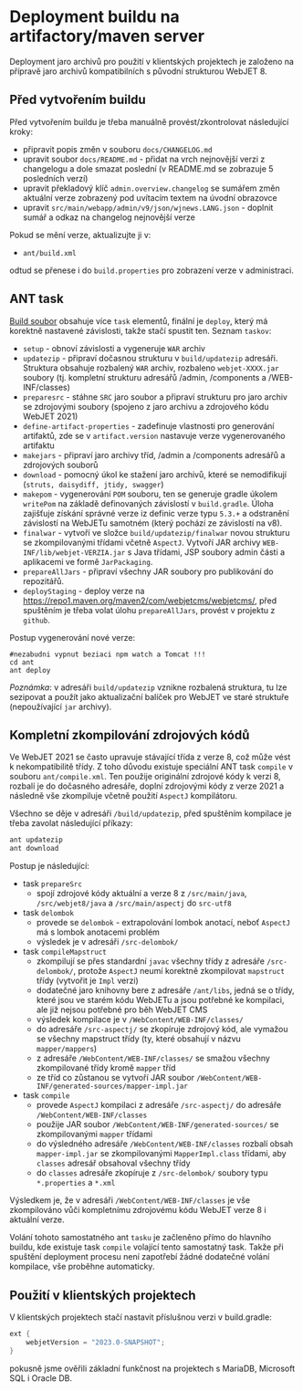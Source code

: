 # Deployment buildu na artifactory/maven server

Deployment jaro archivů pro použití v klientských projektech je založeno na přípravě jaro archivů kompatibilních s původní strukturou WebJET 8.

## Před vytvořením buildu

Před vytvořením buildu je třeba manuálně provést/zkontrolovat následující kroky:
- připravit popis změn v souboru `docs/CHANGELOG.md`
- upravit soubor `docs/README.md` - přidat na vrch nejnovější verzi z changelogu a dole smazat poslední (v README.md se zobrazuje 5 posledních verzí)
- upravit překladový klíč `admin.overview.changelog` se sumářem změn aktuální verze zobrazený pod uvítacím textem na úvodní obrazovce
- upravit `src/main/webapp/admin/v9/json/wjnews.LANG.json` - doplnit sumář a odkaz na changelog nejnovější verze

Pokud se mění verze, aktualizujte ji v:
- `ant/build.xml`

odtud se přenese i do `build.properties` pro zobrazení verze v administraci.

## ANT task

[Build soubor](../../../../ant/build.xml) obsahuje více `task` elementů, finální je `deploy`, který má korektně nastavené závislosti, takže stačí spustit ten. Seznam `taskov`:
- `setup` - obnoví závislosti a vygeneruje `WAR` archiv
- `updatezip` - připraví dočasnou strukturu v `build/updatezip` adresáři. Struktura obsahuje rozbalený `WAR` archiv, rozbaleno `webjet-XXXX.jar` soubory (tj. kompletní strukturu adresářů /admin, /components a /WEB-INF/classes)
- `preparesrc` - stáhne `SRC` jaro soubor a připraví strukturu pro jaro archiv se zdrojovými soubory (spojeno z jaro archivu a zdrojového kódu WebJET 2021)
- `define-artifact-properties` - zadefinuje vlastnosti pro generování artifaktů, zde se v `artifact.version` nastavuje verze vygenerovaného artifaktu
- `makejars` - připraví jaro archivy tříd, /admin a /components adresářů a zdrojových souborů
- `download` - pomocný úkol ke stažení jaro archivů, které se nemodifikují (`struts, daisydiff, jtidy, swagger`)
- `makepom` - vygenerování `POM` souboru, ten se generuje gradle úkolem `writePom` na základě definovaných závislostí v `build.gradle`. Úloha zajišťuje získání správné verze iz definic verze typu `5.3.+` a odstranění závislostí na WebJETu samotném (který pochází ze závislostí na v8).
- `finalwar` - vytvoří ve složce `build/updatezip/finalwar` novou strukturu se zkompilovanými třídami včetně `AspectJ`. Vytvoří JAR archivy `WEB-INF/lib/webjet-VERZIA.jar` s Java třídami, JSP soubory admin části a aplikacemi ve formě `JarPackaging`.
- `prepareAllJars` - připraví všechny JAR soubory pro publikování do repozitářů.
- `deployStaging` - deploy verze na https://repo1.maven.org/maven2/com/webjetcms/webjetcms/, před spuštěním je třeba volat úlohu `prepareAllJars`, provést v projektu z `github`.

Postup vygenerování nové verze:

```shell
#nezabudni vypnut beziaci npm watch a Tomcat !!!
cd ant
ant deploy
```

*Poznámka*: v adresáři `build/updatezip` vznikne rozbalená struktura, tu lze sezipovat a použít jako aktualizační balíček pro WebJET ve staré struktuře (nepoužívající `jar` archivy).

## Kompletní zkompilování zdrojových kódů

Ve WebJET 2021 se často upravuje stávající třída z verze 8, což může vést k nekompatibilitě třídy. Z toho důvodu existuje speciální ANT task `compile` v souboru `ant/compile.xml`. Ten použije originální zdrojové kódy k verzi 8, rozbalí je do dočasného adresáře, doplní zdrojovými kódy z verze 2021 a následně vše zkompiluje včetně použití `AspectJ` kompilátoru.

Všechno se děje v adresáři `/build/updatezip`, před spuštěním kompilace je třeba zavolat následující příkazy:

```sh
ant updatezip
ant download
```

Postup je následující:
- task `prepareSrc`
  - spojí zdrojové kódy aktuální a verze 8 z `/src/main/java`, `/src/webjet8/java` a `/src/main/aspectj` do `src-utf8`
- task `delombok`
  - provede se `delombok` - extrapolování lombok anotací, neboť `AspectJ` má s lombok anotacemi problém
  - výsledek je v adresáři `/src-delombok/`
- task `compileMapstruct`
  - zkompilují se přes standardní `javac` všechny třídy z adresáře `/src-delombok/`, protože `AspectJ` neumí korektně zkompilovat `mapstruct` třídy (vytvořit je `Impl` verzi)
  - dodatečné jaro knihovny bere z adresáře `/ant/libs`, jedná se o třídy, které jsou ve starém kódu WebJETu a jsou potřebné ke kompilaci, ale již nejsou potřebné pro běh WebJET CMS
  - výsledek kompilace je v `/WebContent/WEB-INF/classes/`
  - do adresáře `/src-aspectj/` se zkopíruje zdrojový kód, ale vymažou se všechny mapstruct třídy (ty, které obsahují v názvu `mapper/mappers`)
  - z adresáře `/WebContent/WEB-INF/classes/` se smažou všechny zkompilované třídy kromě `mapper` tříd
  - ze tříd co zůstanou se vytvoří JAR soubor `/WebContent/WEB-INF/generated-sources/mapper-impl.jar`
- task `compile`
  - provede `AspectJ` kompilaci z adresáře `/src-aspectj/` do adresáře `/WebContent/WEB-INF/classes`
  - použije JAR soubor `/WebContent/WEB-INF/generated-sources/` se zkompilovanými `mapper` třídami
  - do výsledného adresáře `/WebContent/WEB-INF/classes` rozbalí obsah `mapper-impl.jar` se zkompilovanými `MapperImpl.class` třídami, aby `classes` adresář obsahoval všechny třídy
  - do `classes` adresáře zkopíruje z `/src-delombok/` soubory typu `*.properties` a `*.xml`

Výsledkem je, že v adresáři `/WebContent/WEB-INF/classes` je vše zkompilováno vůči kompletnímu zdrojovému kódu WebJET verze 8 i aktuální verze.

Volání tohoto samostatného ant `tasku` je začleněno přímo do hlavního buildu, kde existuje task `compile` volající tento samostatný task. Takže při spuštění deployment procesu není zapotřebí žádné dodatečné volání kompilace, vše proběhne automaticky.

## Použití v klientských projektech

V klientských projektech stačí nastavit příslušnou verzi v build.gradle:

```gradle
ext {
    webjetVersion = "2023.0-SNAPSHOT";
}
```

pokusně jsme ověřili základní funkčnost na projektech s MariaDB, Microsoft SQL i Oracle DB.

